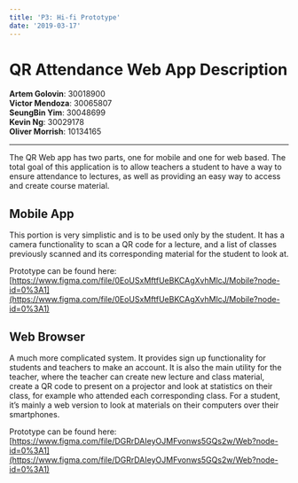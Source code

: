 ```yaml
---
title: 'P3: Hi-fi Prototype'
date: '2019-03-17'
---
```


# QR Attendance Web App Description

<div style="display: flex; flex-direction: column; margin-bottom: 15px;">
  <p style="margin: 0;"><b>Artem Golovin</b>: 30018900</p>
  <p style="margin: 0;"><b>Victor Mendoza</b>: 30065807</p>
  <p style="margin: 0;"><b>SeungBin Yim</b>: 30048699</p>
  <p style="margin: 0;"><b>Kevin Ng</b>: 30029178</p>
  <p style="margin: 0;"><b>Oliver Morrish</b>: 10134165</p>
</div>

---

The QR Web app has two parts, one for mobile and one for web based. The total goal of this application is to allow teachers a student to have a way to ensure attendance to lectures, as well as providing an easy way to access and create course material.

## Mobile App

This portion is very simplistic and is to be used only by the student. It has a camera functionality to scan a QR code for a lecture, and a list of classes previously scanned and its corresponding material for the student to look at.

Prototype can be found here: [https://www.figma.com/file/0EoUSxMftfUeBKCAgXvhMlcJ/Mobile?node-id=0%3A1](https://www.figma.com/file/0EoUSxMftfUeBKCAgXvhMlcJ/Mobile?node-id=0%3A1)

## Web Browser

A much more complicated system. It provides sign up functionality for students and teachers to make an account. It is also the main utility for the teacher, where the teacher can create new lecture and class material, create a QR code to present on a projector and look at statistics on their class, for example who attended each corresponding class. For a student, it’s mainly a web version to look at materials on their computers over their smartphones.

Prototype can be found here: [https://www.figma.com/file/DGRrDAIeyOJMFvonws5GQs2w/Web?node-id=0%3A1](https://www.figma.com/file/DGRrDAIeyOJMFvonws5GQs2w/Web?node-id=0%3A1)
